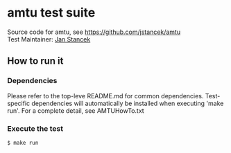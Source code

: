 # amtu test suite
Source code for amtu, see https://github.com/jstancek/amtu \
Test Maintainer: [Jan Stancek](mailto:jstancek@redhat.com) 

## How to run it

### Dependencies
Please refer to the top-leve README.md for common dependencies. Test-specific dependencies will automatically be installed when executing 'make run'. For a complete detail, see AMTUHowTo.txt

### Execute the test
```bash
$ make run
```
